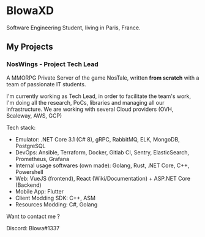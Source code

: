 # BlowaXD 

Software Engineering Student, living in Paris, France.

## My Projects

### NosWings - Project Tech Lead
A MMORPG Private Server of the game NosTale, written **from scratch** with a team of passionate IT students.

I'm currently working as Tech Lead, in order to facilitate the team's work, I'm doing all the research, PoCs, libraries and managing all our infrastructure.
We are working with several Cloud providers (OVH, Scaleway, AWS, GCP)

Tech stack: 
- Emulator: .NET Core 3.1 (C# 8), gRPC, RabbitMQ, ELK, MongoDB, PostgreSQL
- DevOps: Ansible, Terraform, Docker, Gitlab CI, Sentry, ElasticSearch, Prometheus, Grafana
- Internal usage softwares (own made): Golang, Rust, .NET Core, C++, Powershell
- Web: VueJS (frontend), React (Wiki/Documentation) + ASP.NET Core (Backend)
- Mobile App: Flutter
- Client Modding SDK: C++, ASM
- Resources Modding: C#, Golang


Want to contact me ?

Discord: Blowa#1337

